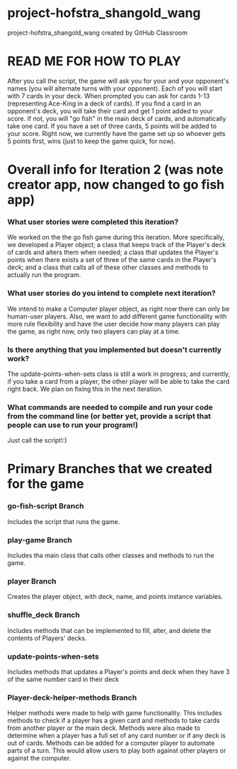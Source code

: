 # project-hofstra_shangold_wang
project-hofstra_shangold_wang created by GitHub Classroom

# READ ME FOR HOW TO PLAY
After you call the script, the game will ask you for your and your opponent's names (you will alternate turns with your opponent). Each of you will start with 7 cards in your deck. When prompted you can ask for cards 1-13 (representing Ace-King in a deck of cards). If you find a card in an opponent's deck, you will take their card and get 1 point added to your score. If not, you will "go fish" in the main deck of cards, and automatically take one card. If you have a set of three cards, 5 points will be added to your score. Right now, we currently have the game set up so whoever gets 5 points first, wins (just to keep the game quick, for now).

# Overall info for Iteration 2 (was note creator app, now changed to go fish app)

### What user stories were completed this iteration? 
We worked on the the go fish game during this iteration. More specifically, we developed a Player object; a class that keeps track of the Player's deck of cards and alters them when needed; a class that updates the Player's points when there exists a set of three of the same cards in the Player's deck; and a class that calls all of these other classes and methods to actually run the program.

### What user stories do you intend to complete next iteration? 
We intend to make a Computer player object, as right now there can only be human-user players. Also, we want to add different game functionality with more rule flexibility and have the user decide how many players can play the game, as right now, only two players can play at a time.

### Is there anything that you implemented but doesn't currently work? 
The update-points-when-sets class is still a work in progress; and currently, if you take a card from a player, the other player will be able to take the card right back. We plan on fixing this in the next iteration.

### What commands are needed to compile and run your code from the command line (or better yet, provide a script that people can use to run your program!)
Just call the script!:)

# Primary Branches that we created for the game

### go-fish-script Branch
Includes the script that runs the game.

### play-game Branch
Includes tha main class that calls other classes and methods to run the game.

### player Branch
Creates the player object, with deck, name, and points instance variables.

### shuffle_deck Branch
Includes methods that can be implemented to fill, alter, and delete the contents of Players' decks.

### update-points-when-sets
Includes methods that updates a Player's points and deck when they have 3 of the same number card in their deck

### Player-deck-helper-methods Branch
Helper methods were made to help with game functionality. This includes methods to check if a player has a given card and methods to take cards from another player or the main deck. Methods were also made to determine when a player has a full set of any card number or if any deck is out of cards. Methods can be added for a computer player to automate parts of a turn. This would allow users to play both against other players or against the computer.




